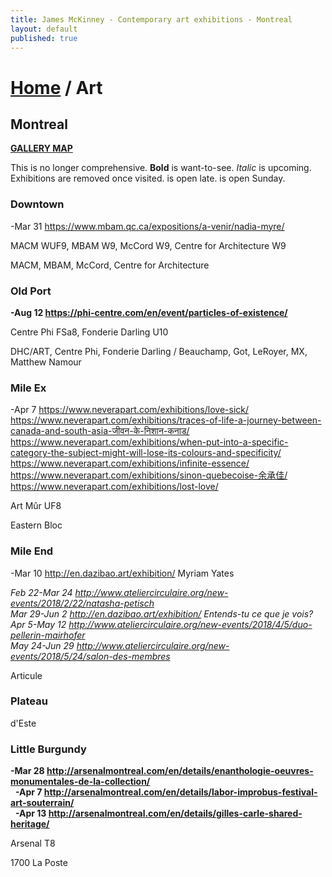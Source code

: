 ```yaml
---
title: James McKinney - Contemporary art exhibitions - Montreal
layout: default
published: true
---
```


# [Home](/) / Art

## Montreal

**[GALLERY MAP](https://www.google.com/maps/d/u/0/edit?mid=1pKDvWCvnInNN2igV2ruxxL_srzE)**

This is no longer comprehensive. <span class="glyphicon glyphicon-info-sign" aria-hidden="true"></span> <strong>Bold</strong> is want-to-see. <em>Italic</em> is upcoming. Exhibitions are removed once visited. <span class="glyphicon glyphicon-time" aria-hidden="true"></span> is open late. <span class="glyphicon glyphicon-calendar" aria-hidden="true"></span> is open Sunday.

### Downtown

-Mar 31 <https://www.mbam.qc.ca/expositions/a-venir/nadia-myre/>  

<span class="glyphicon glyphicon-time" aria-hidden="true"></span> MACM WUF9, MBAM W9, McCord W9, Centre for Architecture W9

<span class="glyphicon glyphicon-calendar" aria-hidden="true"></span> MACM, MBAM, McCord, Centre for Architecture

### Old Port

**-Aug 12 <https://phi-centre.com/en/event/particles-of-existence/>**  

<span class="glyphicon glyphicon-time" aria-hidden="true"></span> Centre Phi FSa8, Fonderie Darling U10

<span class="glyphicon glyphicon-calendar" aria-hidden="true"></span> DHC/ART, Centre Phi, Fonderie Darling / Beauchamp, Got, LeRoyer, MX, Matthew Namour

### Mile Ex

-Apr 7 <https://www.neverapart.com/exhibitions/love-sick/> <https://www.neverapart.com/exhibitions/traces-of-life-a-journey-between-canada-and-south-asia-जीवन-के-निशान-कनाड/> <https://www.neverapart.com/exhibitions/when-put-into-a-specific-category-the-subject-might-will-lose-its-colours-and-specificity/> <https://www.neverapart.com/exhibitions/infinite-essence/> <https://www.neverapart.com/exhibitions/sinon-quebecoise-余承佳/> <https://www.neverapart.com/exhibitions/lost-love/>  

<span class="glyphicon glyphicon-time" aria-hidden="true"></span> Art Mûr UF8

<span class="glyphicon glyphicon-calendar" aria-hidden="true"></span> Eastern Bloc

### Mile End

-Mar 10 <http://en.dazibao.art/exhibition/> Myriam Yates  

_Feb 22-Mar 24 <http://www.ateliercirculaire.org/new-events/2018/2/22/natasha-petisch>_  
_Mar 29-Jun 2 <http://en.dazibao.art/exhibition/> Entends-tu ce que je vois?_  
_Apr 5-May 12 <http://www.ateliercirculaire.org/new-events/2018/4/5/duo-pellerin-mairhofer>_  
_May 24-Jun 29 <http://www.ateliercirculaire.org/new-events/2018/5/24/salon-des-membres>_  

<span class="glyphicon glyphicon-calendar" aria-hidden="true"></span> Articule

### Plateau

<span class="glyphicon glyphicon-calendar" aria-hidden="true"></span> d'Este

### Little Burgundy

**-Mar 28 <http://arsenalmontreal.com/en/details/enanthologie-oeuvres-monumentales-de-la-collection/>**  
  **-Apr 7 <http://arsenalmontreal.com/en/details/labor-improbus-festival-art-souterrain/>**  
  **-Apr 13 <http://arsenalmontreal.com/en/details/gilles-carle-shared-heritage/>**  

<span class="glyphicon glyphicon-time" aria-hidden="true"></span> Arsenal T8

<span class="glyphicon glyphicon-calendar" aria-hidden="true"></span> 1700 La Poste
